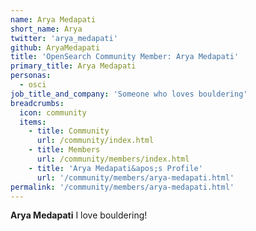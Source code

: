 ```yaml
---
name: Arya Medapati
short_name: Arya
twitter: 'arya_medapati'
github: AryaMedapati
title: 'OpenSearch Community Member: Arya Medapati'
primary_title: Arya Medapati
personas:
  - osci
job_title_and_company: 'Someone who loves bouldering'
breadcrumbs:
  icon: community
  items:
    - title: Community
      url: /community/index.html
    - title: Members
      url: /community/members/index.html
    - title: 'Arya Medapati&apos;s Profile'
      url: '/community/members/arya-medapati.html'
permalink: '/community/members/arya-medapati.html'
---
```


**Arya Medapati** I love bouldering!
